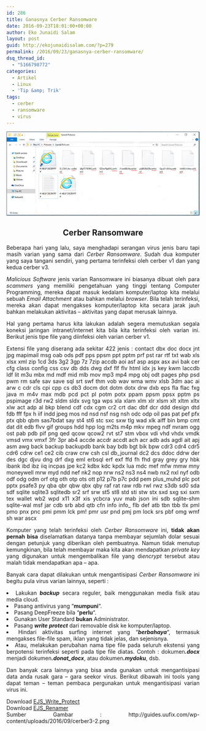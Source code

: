 ```yaml
---
id: 286
title: Ganasnya Cerber Ransomware
date: 2016-09-23T18:01:00+00:00
author: Eko Junaidi Salam
layout: post
guid: http://ekojunaidisalam.com/?p=279
permalink: /2016/09/23/ganasnya-cerber-ransomware/
dsq_thread_id:
  - "5166798772"
categories:
  - Artikel
  - Linux
  - 'Tip &amp; Trik'
tags:
  - cerber
  - ransomware
  - virus
---
```

![cerber-ransomware](/wp-content/uploads/2016/09/cerber3-2.png)
<h2 style="text-align: center;">Cerber Ransomware</h2>

<p style="text-align: justify;">
  Beberapa hari yang lalu, saya menghadapi serangan virus jenis baru tapi masih varian yang sama dari <em>Cerber Ransomware</em>. Sudah dua komputer yang saya tangani sendiri, yang pertama terinfeksi oleh cerber v1 dan yang kedua cerber v3.
</p>

<p style="text-align: justify;">
  <em>Malicious Software</em> jenis varian Ransomware ini biasanya dibuat oleh para <em>scammers</em> yang memiliki pengetahuan yang tinggi tentang Computer Programming, mereka dapat masuk kedalam komputer/laptop kita melalui sebuah <em>Email Attachment</em> atau bahkan melalui <em>browser</em>. Bila telah terinfeksi, mereka akan dapat mengakses komputer/laptop kita secara jarak jauh bahkan melakukan aktivitas &#8211; aktivitas yang dapat merusak lainnya.
</p>

<p style="text-align: justify;">
  Hal yang pertama harus kita lakukan adalah segera memutuskan segala koneksi jaringan intranet/internet kita bila kita terinfeksi oleh varian ini. Berikut jenis tipe file yang diinfeksi oleh varian cerber v1.<a name='more'></a>
</p>

<p style="text-align: justify;">
  <span class="lang:default decode:true crayon-inline">Extensi file yang diserang ada sekitar 422 jenis : contact dbx doc docx jnt jpg mapimail msg oab ods pdf pps ppsm ppt pptm prf pst rar rtf txt wab xls xlsx xml zip 1cd 3ds 3g2 3gp 7z 7zip accdb aoi asf asp aspx asx avi bak cer cfg class config css csv db dds dwg dxf flf flv html idx js key kwm laccdb ldf lit m3u mbx md mdf mid mlb mov mp3 mp4 mpg obj odt pages php psd pwm rm safe sav save sql srt swf thm vob wav wma wmv xlsb 3dm aac ai arw c cdr cls cpi cpp cs db3 docm dot dotm dotx drw dxb eps fla flac fxg java m m4v max mdb pcd pct pl potm potx ppam ppsm ppsx pptm ps pspimage r3d rw2 sldm sldx svg tga wps xla xlam xlm xlr xlsm xlt xltm xltx xlw act adp al bkp blend cdf cdx cgm cr2 crt dac dbf dcr ddd design dtd fdb fff fpx h iif indd jpeg mos nd nsd nsf nsg nsh odc odp oil pas pat pef pfx ptx qbb qbm sas7bdat say st4 st6 stc sxc sxw tlg wad xlk aiff bin bmp cmt dat dit edb flvv gif groups hdd hpp log m2ts m4p mkv mpeg ndf nvram ogg ost pab pdb pif png qed qcow qcow2 rvt st7 stm vbox vdi vhd vhdx vmdk vmsd vmx vmxf 3fr 3pr ab4 accde accdr accdt ach acr adb ads agdl ait apj asm awg back backup backupdb bank bay bdb bgt bik bpw cdr3 cdr4 cdr5 cdr6 cdrw ce1 ce2 cib craw crw csh csl db_journal dc2 dcs ddoc ddrw der des dgc djvu dng drf dxg eml erbsql erf exf ffd fh fhd gray grey gry hbk ibank ibd ibz iiq incpas jpe kc2 kdbx kdc kpdx lua mdc mef mfw mmw mny moneywell mrw myd ndd nef nk2 nop nrw ns2 ns3 ns4 nwb nx2 nxl nyf odb odf odg odm orf otg oth otp ots ott p12 p7b p7c pdd pem plus_muhd plc pot pptx psafe3 py qba qbr qbw qbx qby raf rat raw rdb rwl rwz s3db sd0 sda sdf sqlite sqlite3 sqlitedb sr2 srf srw st5 st8 std sti stw stx sxd sxg sxi sxm tex wallet wb2 wpd x11 x3f xis ycbcra yuv mab json ini sdb sqlite-shm sqlite-wal msf jar cdb srb abd qtb cfn info info_ flb def atb tbn tbb tlx pml pmo pnx pnc pmi pmm lck pm! pmr usr pnd pmj pm lock srs pbf omg wmf sh war ascx</span>
</p>

<p style="text-align: justify;">
  Komputer yang telah terinfeksi oleh <em>Cerber Ransomware</em> ini, <strong>tidak akan pernah bisa</strong> diselamatkan datanya tanpa membayar sejumlah dolar sesuai dengan petunjuk yang diberikan oleh pembuatnya. Namun tidak menutup kemungkinan, bila telah membayar maka kita akan mendapatkan <em>private key</em> yang digunakan untuk mengembalikan file yang di<em>encrypt</em> tersebut atau malah tidak mendapatkan apa &#8211; apa.
</p>

<p style="text-align: justify;">
  Banyak cara dapat dilakukan untuk mengantisipasi <em>Cerber Ransomware</em> ini begitu pula virus varian lainnya, seperti :
</p>

<li style="text-align: justify;">
  Lakukan <em><strong>backup</strong> </em>secara reguler, baik menggunakan media fisik atau media cloud.
</li>
<li style="text-align: justify;">
  Pasang antivirus yang &#8220;<strong>mumpuni</strong>&#8220;.
</li>
<li style="text-align: justify;">
  Pasang DeepFreeze bila &#8220;<strong>perlu</strong>&#8220;.
</li>
<li style="text-align: justify;">
  Gunakan User Standard <strong>bukan</strong> Administrator.
</li>
<li style="text-align: justify;">
  Pasang <em><strong>write protect</strong> </em>dari removable disk ke komputer/laptop.
</li>
<li style="text-align: justify;">
  Hindari aktivitas surfing internet yang &#8220;<em><strong>berbahaya</strong></em>&#8220;, termasuk mengakses file-file spam, iklan yang tidak jelas, dan sejenisnya.
</li>
<li style="text-align: justify;">
  Atau, melakukan perubahan nama tipe file pada seluruh ekstensi yang berpotensi terinfeksi seperti pada tipe file diatas. Contoh : dokumen<em><strong>.docx</strong></em> menjadi dokumen<em><strong>.donat_docx</strong></em>, atau dokumen<em><strong>.mydoku</strong></em>, dsb.
</li>

<p style="text-align: justify;">
  Dan banyak cara lainnya yang bisa anda gunakan untuk mengantisipasi data anda rusak gara &#8211; gara seekor virus. Berikut dibawah ini tools yang dapat teman &#8211; teman pembaca pergunakan untuk mengantisipasi varian virus ini.
</p>

<p style="text-align: justify;">
  Download <a href="{{site.baseurl}}/wp-content/uploads/others/ejs_write_protection.zip" target="_blank" rel="noopener noreferrer">EJS_Write_Protect</a><br /> Download <a href="{{site.baseurl}}/wp-content/uploads/others/ejs_renamer.zip" target="_blank" rel="noopener noreferrer">EJS_Renamer</a><br /> Sumber Gambar : http://guides.uufix.com/wp-content/uploads/2016/09/cerber3-2.png
</p>
